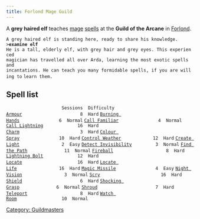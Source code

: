 ```yaml
---
title: Forlond Mage Guild
---
```


A **grey haired elf** teaches [mage](mage "wikilink")
[spells](spell "wikilink") at the **Guild of the Arcane** in
[Forlond](Forlond "wikilink").

`A grey haired elf is standing here, ready to share his knowledge.`
`>`**`examine elf`**
`He is a tall, elderly elf, with grey hair and grey eyes. This experienced`
`magician has travelled all over Arda, learning the most exotic spells and`
`incantations. He can teach you many formidable spells, if you are willing to`
`learn them.`

## Spell list

`                     Sessions  Difficulty`
[`Armour`](Armour_Spell "wikilink")`                      8  Hard`
[`Burning Hands`](Burning_Hands "wikilink")`               6  Normal`
[`Call Familiar`](Call_Familiar "wikilink")`               4  Normal`
[`Call Lightning`](Call_Lightning "wikilink")`             16  Hard`
[`Charm`](Charm "wikilink")`                       3  Hard`
[`Colour Spray`](Colour_Spray "wikilink")`               10  Hard`
[`Control Weather`](Control_Weather "wikilink")`            12  Hard`
[`Create Light`](Create_Light "wikilink")`                2  Easy`
[`Detect Invisibility`](Detect_Invisibility "wikilink")`         3  Normal`
[`Find the Path`](Find_the_Path "wikilink")`              11  Normal`
[`Fireball`](Fireball "wikilink")`                    8  Hard`
[`Lightning Bolt`](Lightning_Bolt "wikilink")`             12  Hard`
[`Locate`](Locate "wikilink")`                     16  Hard`
[`Locate Life`](Locate_Life "wikilink")`                16  Hard`
[`Magic Missile`](Magic_Missile "wikilink")`               4  Easy`
[`Night Vision`](Night_Vision "wikilink")`                3  Normal`
[`Scry`](Scry "wikilink")`                       16  Hard`
[`Shield`](Shield_Spell "wikilink")`                      6  Hard`
[`Shocking Grasp`](Shocking_Grasp "wikilink")`              6  Normal`
[`Shroud`](Shroud "wikilink")`                      7  Hard`
[`Teleport`](Teleport "wikilink")`                    8  Hard`
[`Watch Room`](Watch_Room "wikilink")`                 10  Normal`

[Category: Guildmasters](Category:_Guildmasters "wikilink")